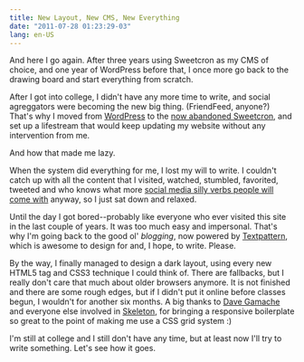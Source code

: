 ```yaml
---
title: New Layout, New CMS, New Everything
date: "2011-07-28 01:23:29-03"
lang: en-US
---
```


And here I go again. After three years using Sweetcron as my CMS of choice, and one year of WordPress before that, I once more go back to the drawing board and start everything from scratch.

After I got into college, I didn't have any more time to write, and social agreggators were becoming the new big thing. (FriendFeed, anyone?) That's why I moved from [WordPress](http://wordpress.org/) to the [now abandoned Sweetcron](http://yongfook.com/why-posterous-instead-of-sweetcron), and set up a lifestream that would keep updating my website without any intervention from me.

And how that made me lazy.

When the system did everything for me, I lost my will to write. I couldn't catch up with all the content that I visited, watched, stumbled, favorited, tweeted and who knows what more [social media silly verbs people will come with](http://www.google.com/+1/button/) anyway, so I just sat down and relaxed.

Until the day I got bored--probably like everyone who ever visited this site in the last couple of years. It was too much easy and impersonal. That's why I'm going back to the good ol' _blogging_, now powered by [Textpattern](http://textpattern.com/), which is awesome to design for and, I hope, to write. Please.

By the way, I finally managed to design a dark layout, using every new HTML5 tag and CSS3 technique I could think of. There are fallbacks, but I really don't care that much about older browsers anymore. It is not finished and there are some rough edges, but if I didn't put it online before classes begun, I wouldn't for another six months. A big thanks to [Dave Gamache](http://www.davegamache.com/) and everyone else involved in [Skeleton](http://getskeleton.com/), for bringing a responsive boilerplate so great to the point of making me use a CSS grid system :)

I'm still at college and I still don't have any time, but at least now I'll try to write something. Let's see how it goes.
